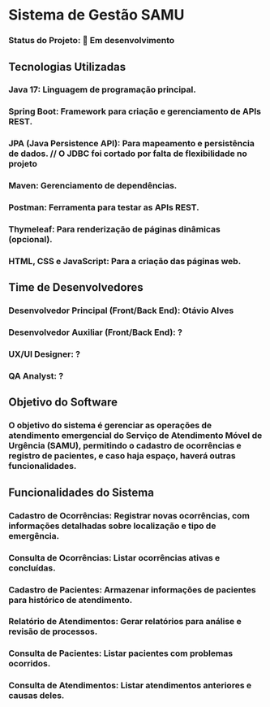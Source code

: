 # Sistema de Gestão SAMU

### Status do Projeto: 🚧 Em desenvolvimento

## Tecnologias Utilizadas
### Java 17: Linguagem de programação principal.
### Spring Boot: Framework para criação e gerenciamento de APIs REST.
### JPA (Java Persistence API): Para mapeamento e persistência de dados. // O JDBC foi cortado por falta de flexibilidade no projeto
### Maven: Gerenciamento de dependências.
### Postman: Ferramenta para testar as APIs REST.
### Thymeleaf: Para renderização de páginas dinâmicas (opcional).
### HTML, CSS e JavaScript: Para a criação das páginas web.

## Time de Desenvolvedores
### Desenvolvedor Principal (Front/Back End): Otávio Alves
### Desenvolvedor Auxiliar (Front/Back End): ?
### UX/UI Designer: ?
### QA Analyst: ?


## Objetivo do Software
### O objetivo do sistema é gerenciar as operações de atendimento emergencial do Serviço de Atendimento Móvel de Urgência (SAMU), permitindo o cadastro de ocorrências e registro de pacientes, e caso haja espaço, haverá outras funcionalidades.

## Funcionalidades do Sistema
### Cadastro de Ocorrências: Registrar novas ocorrências, com informações detalhadas sobre localização e tipo de emergência.
### Consulta de Ocorrências: Listar ocorrências ativas e concluídas.
### Cadastro de Pacientes: Armazenar informações de pacientes para histórico de atendimento.
### Relatório de Atendimentos: Gerar relatórios para análise e revisão de processos.
### Consulta de Pacientes: Listar pacientes com problemas ocorridos.
### Consulta de Atendimentos: Listar atendimentos anteriores e causas deles.
